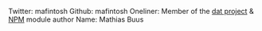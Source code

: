 Twitter: mafintosh
Github: mafintosh
Oneliner: Member of the <a href="http://dat-data.com/" target="_blank">dat project</a> & <a href="https://www.npmjs.com/~mafintosh" target="_blank">NPM</a> module author
Name: Mathias Buus